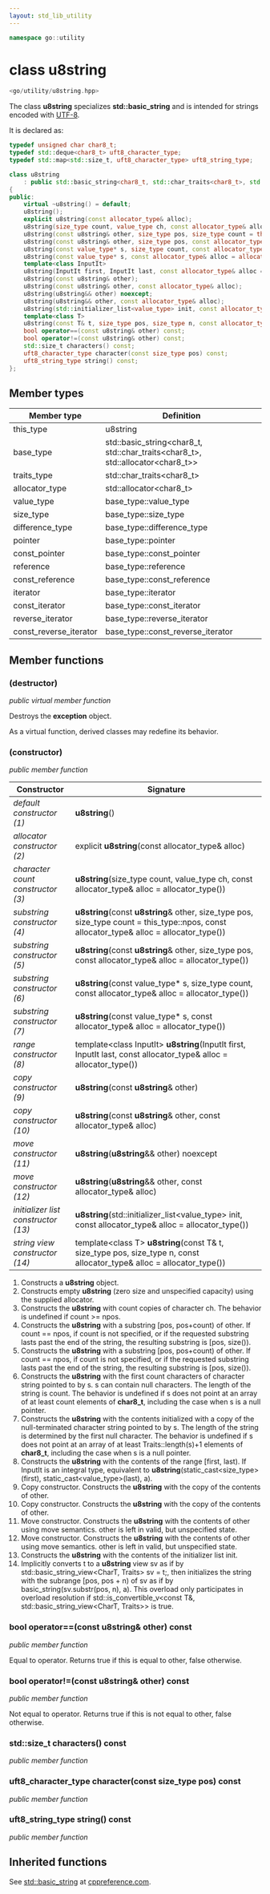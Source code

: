 ```yaml
---
layout: std_lib_utility
---
```


```c++
namespace go::utility
```

# class u8string

```c++
<go/utility/u8string.hpp>
```

The class **u8string** specializes **std\::basic_string** and is intended for strings
encoded with [UTF-8](https://en.wikipedia.org/wiki/UTF-8).

It is declared as:

```c++
typedef unsigned char char8_t;
typedef std::deque<char8_t> uft8_character_type;
typedef std::map<std::size_t, uft8_character_type> uft8_string_type;

class u8string
    : public std::basic_string<char8_t, std::char_traits<char8_t>, std::allocator<char8_t>>
{
public:
    virtual ~u8string() = default;
    u8string();
    explicit u8string(const allocator_type& alloc);
    u8string(size_type count, value_type ch, const allocator_type& alloc = allocator_type());
    u8string(const u8string& other, size_type pos, size_type count = this_type::npos, const allocator_type& alloc = allocator_type());
    u8string(const u8string& other, size_type pos, const allocator_type& alloc = allocator_type());
    u8string(const value_type* s, size_type count, const allocator_type& alloc = allocator_type());
    u8string(const value_type* s, const allocator_type& alloc = allocator_type());
    template<class InputIt>
    u8string(InputIt first, InputIt last, const allocator_type& alloc = allocator_type());
    u8string(const u8string& other);
    u8string(const u8string& other, const allocator_type& alloc);
    u8string(u8string&& other) noexcept;
    u8string(u8string&& other, const allocator_type& alloc);
    u8string(std::initializer_list<value_type> init, const allocator_type& alloc = allocator_type());
    template<class T>
    u8string(const T& t, size_type pos, size_type n, const allocator_type& alloc = allocator_type());
    bool operator==(const u8string& other) const;
    bool operator!=(const u8string& other) const;
    std::size_t characters() const;
    uft8_character_type character(const size_type pos) const;
    uft8_string_type string() const;
};
```

## Member types

Member type | Definition
-|-
this_type | u8string
base_type | std\::basic_string\<char8_t, std\::char_traits\<char8_t>, std\::allocator\<char8_t>>
traits_type | std\::char_traits\<char8_t>
allocator_type | std\::allocator\<char8_t>
value_type | base_type\::value_type
size_type | base_type\::size_type
difference_type | base_type\::difference_type
pointer | base_type\::pointer
const_pointer | base_type\::const_pointer
reference | base_type\::reference
const_reference | base_type\::const_reference
iterator | base_type\::iterator
const_iterator | base_type\::const_iterator
reverse_iterator | base_type\::reverse_iterator
const_reverse_iterator | base_type\::const_reverse_iterator

## Member functions

### (destructor)

*public virtual member function*

Destroys the **exception** object.

As a virtual function, derived classes may redefine its behavior.

### (constructor)

*public member function*

Constructor | Signature
-|-
*default constructor (1)* | **u8string**()
*allocator constructor (2)* | explicit **u8string**(const allocator_type& alloc)
*character count constructor (3)* | **u8string**(size_type count, value_type ch, const allocator_type& alloc = allocator_type())
*substring constructor (4)* | **u8string**(const **u8string**& other, size_type pos, size_type count = this_type\::npos, const allocator_type& alloc = allocator_type())
*substring constructor (5)* | **u8string**(const **u8string**& other, size_type pos, const allocator_type& alloc = allocator_type())
*substring constructor (6)* | **u8string**(const value_type\* s, size_type count, const allocator_type& alloc = allocator_type())
*substring constructor (7)* | **u8string**(const value_type\* s, const allocator_type& alloc = allocator_type())
*range constructor (8)* | template\<class InputIt> **u8string**(InputIt first, InputIt last, const allocator_type& alloc = allocator_type())
*copy constructor (9)* | **u8string**(const **u8string**& other)
*copy constructor (10)* | **u8string**(const **u8string**& other, const allocator_type& alloc)
*move constructor (11)* | **u8string**(**u8string**&& other) noexcept
*move constructor (12)* | **u8string**(**u8string**&& other, const allocator_type& alloc)
*initializer list constructor (13)* | **u8string**(std\::initializer_list<value_type> init, const allocator_type& alloc = allocator_type())
*string view constructor (14)* | template\<class T> **u8string**(const T& t, size_type pos, size_type n, const allocator_type& alloc = allocator_type())

1. Constructs a **u8string** object.
2. Constructs empty **u8string** (zero size and unspecified capacity) using the supplied allocator.
3. Constructs the **u8string** with count copies of character ch. The behavior is undefined if count >= npos.
4. Constructs the **u8string** with a substring [pos, pos+count) of other. If count == npos, if count is not specified, or if the requested substring lasts past the end of the string, the resulting substring is [pos, size()).
5. Constructs the **u8string** with a substring [pos, pos+count) of other. If count == npos, if count is not specified, or if the requested substring lasts past the end of the string, the resulting substring is [pos, size()).
6. Constructs the **u8string** with the first count characters of character string pointed to by s. s can contain null characters. The length of the string is count. The behavior is undefined if s does not point at an array of at least count elements of **char8_t**, including the case when s is a null pointer.
7. Constructs the **u8string** with the contents initialized with a copy of the null-terminated character string pointed to by s. The length of the string is determined by the first null character. The behavior is undefined if s does not point at an array of at least Traits\::length(s)+1 elements of **char8_t**, including the case when s is a null pointer.
8. Constructs the **u8string** with the contents of the range [first, last). If InputIt is an integral type, equivalent to **u8string**(static_cast<size_type>(first), static_cast<value_type>(last), a).
9. Copy constructor. Constructs the **u8string** with the copy of the contents of other.
10. Copy constructor. Constructs the **u8string** with the copy of the contents of other.
11. Move constructor. Constructs the **u8string** with the contents of other using move semantics. other is left in valid, but unspecified state.
12. Move constructor. Constructs the **u8string** with the contents of other using move semantics. other is left in valid, but unspecified state.
13. Constructs the **u8string** with the contents of the initializer list init.
14. Implicitly converts t to a **u8string** view sv as if by std\::basic_string_view<CharT, Traits> sv = t;, then initializes the string with the subrange [pos, pos + n) of sv as if by basic_string(sv.substr(pos, n), a). This overload only participates in overload resolution if std\::is_convertible_v<const T&, std\::basic_string_view<CharT, Traits>> is true.

### bool operator==(const u8string& other) const

*public member function*

Equal to operator. Returns true if this is equal to other, false otherwise.

### bool operator!=(const u8string& other) const

*public member function*

Not equal to operator. Returns true if this is not equal to other, false otherwise.

### std::size_t characters() const

*public member function*


### uft8_character_type character(const size_type pos) const

*public member function*


### uft8_string_type string() const

*public member function*


## Inherited functions

See [std\::basic_string](http://en.cppreference.com/w/cpp/string/basic_string) at
[cppreference.com](http://cppreference.com).
